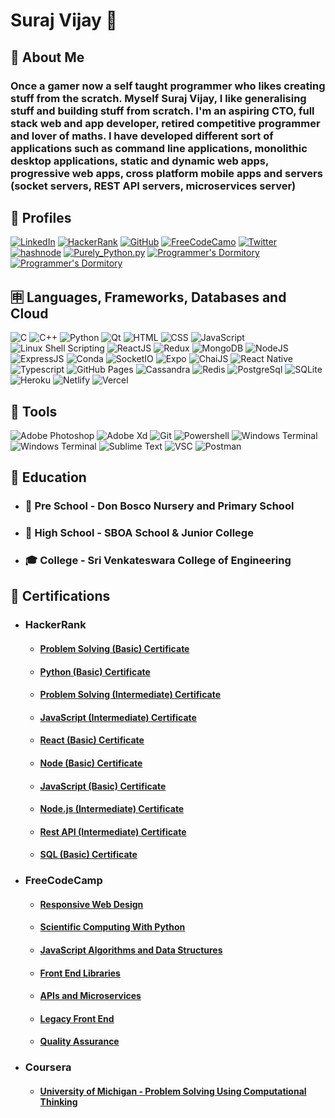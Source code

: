 # Suraj Vijay 🤵
## 🤷 About Me
### Once a gamer now a self taught programmer who likes creating stuff from the scratch. Myself Suraj Vijay, I like generalising stuff and building stuff from scratch. I'm an aspiring CTO, full stack web and app developer, retired competitive programmer and lover of maths. I have developed different sort of applications such as command line applications, monolithic desktop applications, static and dynamic web apps, progressive web apps, cross platform mobile apps and servers (socket servers, REST API servers, microservices server)
## 📒 Profiles
[![LinkedIn](https://img.shields.io/badge/LinkedIn-0077B5?style=for-the-badge&logo=linkedin&logoColor=white)](https://www.linkedin.com/in/suraj-vijay-32b679224) [![HackerRank](https://img.shields.io/badge/-Hackerrank-2EC866?style=for-the-badge&logo=HackerRank&logoColor=white)](https://www.hackerrank.com/surajcpp115)  [![GitHub](https://img.shields.io/badge/GitHub-100000?style=for-the-badge&logo=github&logoColor=white)](https://github.com/its-me-sv)  [![FreeCodeCamo](https://img.shields.io/badge/freecodecamp-27273D?style=for-the-badge&logo=freecodecamp&logoColor=white)](https://www.freecodecamp.org/sura_vijay_115_py)  [![Twitter](https://img.shields.io/badge/Twitter-1DA1F2?style=for-the-badge&logo=twitter&logoColor=white)](https://twitter.com/surajvijay67)  [![hashnode](https://img.shields.io/badge/Hashnode-2962FF?style=for-the-badge&logo=hashnode&logoColor=white)](https://surajvijay.hashnode.dev/)  [![Purely_Python.py ](https://img.shields.io/badge/Instagram-E4405F?style=for-the-badge&logo=instagram&logoColor=white)](https://www.instagram.com/purely_python.py/)  [![Programmer's Dormitory](https://img.shields.io/badge/YouTube-FF0000?style=for-the-badge&logo=youtube&logoColor=white)](https://www.youtube.com/channel/UCjzb3NLEbS_amCj1mhhiu2w)  [![Programmer's Dormitory](https://img.shields.io/badge/YouTube-FF0000?style=for-the-badge&logo=youtube&logoColor=white)](https://www.youtube.com/channel/UCzaYKv9poDcmO9J_Yg1dj5Q)
## 🈸 Languages, Frameworks, Databases and Cloud
![C](https://img.shields.io/badge/C-00599C?style=for-the-badge&logo=c&logoColor=white)  ![C++](https://img.shields.io/badge/C%2B%2B-00599C?style=for-the-badge&logo=c%2B%2B&logoColor=white)  ![Python](https://img.shields.io/badge/Python-FFD43B?style=for-the-badge&logo=python&logoColor=blue)  ![Qt](https://img.shields.io/badge/Qt-41CD52?style=for-the-badge&logo=qt&logoColor=white)  ![HTML](https://img.shields.io/badge/HTML5-E34F26?style=for-the-badge&logo=html5&logoColor=white)  ![CSS](https://img.shields.io/badge/CSS3-1572B6?style=for-the-badge&logo=css3&logoColor=white)  ![JavaScript](https://img.shields.io/badge/JavaScript-323330?style=for-the-badge&logo=javascript&logoColor=F7DF1E)  ![Linux Shell Scripting](https://img.shields.io/badge/Shell_Script-121011?style=for-the-badge&logo=gnu-bash&logoColor=white)
![ReactJS](https://img.shields.io/badge/React-20232A?style=for-the-badge&logo=react&logoColor=61DAFB)  ![Redux](https://img.shields.io/badge/Redux-593D88?style=for-the-badge&logo=redux&logoColor=white) ![MongoDB](https://img.shields.io/badge/MongoDB-4EA94B?style=for-the-badge&logo=mongodb&logoColor=white)  ![NodeJS](https://img.shields.io/badge/Node.js-339933?style=for-the-badge&logo=nodedotjs&logoColor=white)  ![ExpressJS](https://img.shields.io/badge/Express.js-000000?style=for-the-badge&logo=express&logoColor=white)  ![Conda](https://img.shields.io/badge/conda-342B029.svg?&style=for-the-badge&logo=anaconda&logoColor=white)   ![SocketIO](https://img.shields.io/badge/Socket.io-010101?&style=for-the-badge&logo=Socket.io&logoColor=white)  ![Expo](https://img.shields.io/badge/Expo-1B1F23?style=for-the-badge&logo=expo&logoColor=white)
![ChaiJS](https://img.shields.io/badge/chai-A30701?style=for-the-badge&logo=chai&logoColor=white)  ![React Native](https://img.shields.io/badge/React_Native-20232A?style=for-the-badge&logo=react&logoColor=61DAFB) ![Typescript](https://img.shields.io/badge/TypeScript-007ACC?style=for-the-badge&logo=typescript&logoColor=white) ![GitHub Pages](https://img.shields.io/badge/GitHub%20Pages-222222?style=for-the-badge&logo=GitHub%20Pages&logoColor=white) ![Cassandra](https://img.shields.io/badge/Cassandra-1287B1?style=for-the-badge&logo=apache%20cassandra&logoColor=white)  ![Redis](https://img.shields.io/badge/redis-%23DD0031.svg?&style=for-the-badge&logo=redis&logoColor=white)  ![PostgreSql](https://img.shields.io/badge/PostgreSQL-316192?style=for-the-badge&logo=postgresql&logoColor=white)  ![SQLite](	https://img.shields.io/badge/SQLite-07405E?style=for-the-badge&logo=sqlite&logoColor=white)  ![Heroku](https://img.shields.io/badge/Heroku-430098?style=for-the-badge&logo=heroku&logoColor=white)  ![Netlify](https://img.shields.io/badge/Netlify-00C7B7?style=for-the-badge&logo=netlify&logoColor=white)   ![Vercel](https://img.shields.io/badge/Vercel-000000?style=for-the-badge&logo=vercel&logoColor=white)
## 🧰 Tools
![Adobe Photoshop](https://img.shields.io/badge/Adobe%20Photoshop-31A8FF?style=for-the-badge&logo=Adobe%20Photoshop&logoColor=black) ![Adobe Xd](https://img.shields.io/badge/Adobe%20XD-470137?style=for-the-badge&logo=Adobe%20XD&logoColor=#FF61F6)   ![Git](https://img.shields.io/badge/GIT-E44C30?style=for-the-badge&logo=git&logoColor=white)  ![Powershell](https://img.shields.io/badge/powershell-5391FE?style=for-the-badge&logo=powershell&logoColor=white)  ![Windows Terminal](https://img.shields.io/badge/windows%20terminal-4D4D4D?style=for-the-badge&logo=windows%20terminal&logoColor=white)  ![Windows Terminal](https://img.shields.io/badge/Google_chrome-4285F4?style=for-the-badge&logo=Google-chrome&logoColor=white)
![Sublime Text](https://img.shields.io/badge/sublime_text-%23575757.svg?&style=for-the-badge&logo=sublime-text&logoColor=important)  ![VSC](https://img.shields.io/badge/Visual_Studio_Code-0078D4?style=for-the-badge&logo=visual%20studio%20code&logoColor=white) ![Postman](https://img.shields.io/badge/Postman-FF6C37?style=for-the-badge&logo=Postman&logoColor=white)
 ## 🏫 Education
 * ### 🍭 Pre School - Don Bosco Nursery and Primary School
 * ### 🎒 High School - SBOA School & Junior College
 * ### 🎓 College - Sri Venkateswara College of Engineering
 ## 📜 Certifications
 * ### HackerRank
    * #### [Problem Solving (Basic) Certificate](https://www.hackerrank.com/certificates/9ab00c1b70a3)
    * #### [Python (Basic) Certificate](https://www.hackerrank.com/certificates/6cc3fe2ce333)
    * #### [Problem Solving (Intermediate) Certificate](https://www.hackerrank.com/certificates/b58f2dd9c23a)
    * #### [JavaScript (Intermediate) Certificate](https://www.hackerrank.com/certificates/a8df11daf5d3)
    * #### [React (Basic) Certificate](https://www.hackerrank.com/certificates/e47e5b043717)
    * #### [Node (Basic) Certificate](https://www.hackerrank.com/certificates/992515588fbf)
    * #### [JavaScript (Basic) Certificate](https://www.hackerrank.com/certificates/e19e5488dd5f)
    * #### [Node.js (Intermediate) Certificate](https://www.hackerrank.com/certificates/de215f896713)
    * #### [Rest API (Intermediate) Certificate](https://www.hackerrank.com/certificates/c77f4d2476bd)
    * #### [SQL (Basic) Certificate](https://www.hackerrank.com/certificates/cf0e87f41c32)
 * ### FreeCodeCamp
    * #### [Responsive Web Design](https://www.freecodecamp.org/certification/sura_vijay_115_py/responsive-web-design)
    * #### [Scientific Computing With Python](https://www.freecodecamp.org/certification/sura_vijay_115_py/scientific-computing-with-python-v7)
    * #### [JavaScript Algorithms and Data Structures](https://www.freecodecamp.org/certification/sura_vijay_115_py/javascript-algorithms-and-data-structures)
    * #### [Front End Libraries](https://www.freecodecamp.org/certification/sura_vijay_115_py/front-end-libraries)
    * #### [APIs and Microservices](https://www.freecodecamp.org/certification/sura_vijay_115_py/apis-and-microservices)
    * #### [Legacy Front End](https://www.freecodecamp.org/certification/sura_vijay_115_py/legacy-front-end)
    * #### [Quality Assurance](https://www.freecodecamp.org/certification/sura_vijay_115_py/quality-assurance-v7)
 * ###  Coursera
    * #### [University of Michigan - Problem Solving Using Computational Thinking](https://coursera.org/share/035a822fb286a7a6875f7d269746b2f3)
